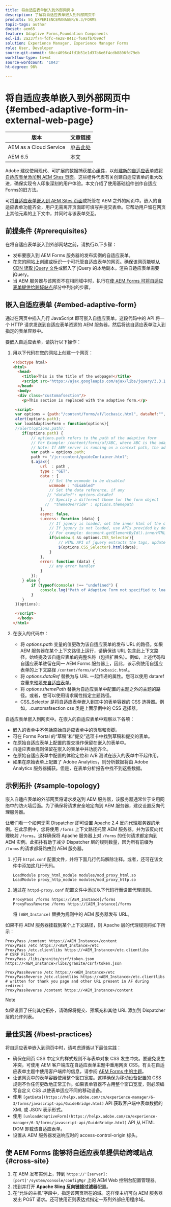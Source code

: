 ```yaml
---
title: 将自适应表单嵌入到外部网页中
description: 了解将自适应表单嵌入到外部网页中
products: SG_EXPERIENCEMANAGER/6.3/FORMS
topic-tags: author
docset: aem65
feature: Adaptive Forms,Foundation Components
exl-id: 2a237f74-fdfc-4e28-841c-f69afb7b99cf
solution: Experience Manager, Experience Manager Forms
role: User, Developer
source-git-commit: 60cc4096c4fd1b51e1d37b6e6f4cdb8806fd79eb
workflow-type: tm+mt
source-wordcount: '1043'
ht-degree: 98%

---
```


# 将自适应表单嵌入到外部网页中{#embed-adaptive-form-in-external-web-page}

| 版本 | 文章链接 |
| -------- | ---------------------------- |
| AEM as a Cloud Service | [单击此处](https://experienceleague.adobe.com/zh-hans/docs/experience-manager-cloud-service/content/forms/integrate/services/embed-adaptive-form-core-components-external-web-page) |
| AEM 6.5 | 本文 |


<span class="preview">Adobe 建议使用现代、可扩展的数据捕获[核心组件](https://experienceleague.adobe.com/docs/experience-manager-core-components/using/adaptive-forms/introduction.html?lang=zh-Hans)，以[创建新的自适应表单](/help/forms/using/create-an-adaptive-form-core-components.md)或[将自适应表单添加到 AEM Sites 页面](/help/forms/using/create-or-add-an-adaptive-form-to-aem-sites-page.md)。这些组件代表有关创建自适应表单的重大改进，确保实现令人印象深刻的用户体验。本文介绍了使用基础组件创作自适应Forms的旧方法。</span>

可[将自适应表单嵌入到 AEM Sites 页面](/help/forms/using/embed-adaptive-form-aem-sites.md)或托管在 AEM 之外的网页中。嵌入的自适应表单功能齐全，用户无需离开页面即可填写并提交表单。它帮助用户留在网页上其他元素的上下文中，并同时与该表单交互。

## 前提条件 {#prerequisites}

在将自适应表单嵌入到外部网站之前，请执行以下步骤：

* 发布要嵌入到 AEM Forms 服务器的发布实例的自适应表单。
* 在您的网站上创建或标识一个可托管自适应表单的网页。确保该网页能够[从 CDN 读取 jQuery 文件](https://ajax.googleapis.com/ajax/libs/jquery/3.3.1/jquery.min.js)或嵌入了 jQuery 的本地副本。渲染自适应表单需要 jQuery。
* 当 AEM 服务器与该网页不在相同域中时，执行在[使 AEM Forms 可将自适应表单提供给跨域站点](#cross-site)部分中列出的步骤。

## 嵌入自适应表单 {#embed-adaptive-form}

通过在网页中插入几行 JavaScript 即可嵌入自适应表单。这段代码中的 API 将一个 HTTP 请求发送到自适应表单资源的 AEM 服务器，然后将该自适应表单注入到指定的表单容器中。

要嵌入自适应表单，请执行以下操作：

1. 用以下代码在您的网站上创建一个网页：

   ```html
   <!doctype html>
   <html>
     <head>
       <title>This is the title of the webpage!</title>
       <script src="https://ajax.googleapis.com/ajax/libs/jquery/3.3.1/jquery.min.js"></script>
     </head>
     <body>
     <div class="customafsection"/>
       <p>This section is replaced with the adaptive form.</p>
   
    <script>
    var options = {path:"/content/forms/af/locbasic.html", dataRef:"", themepath:"", CSS_Selector:".customafsection"};
    alert(options.path);
    var loadAdaptiveForm = function(options){
    //alert(options.path);
       if(options.path) {
           // options.path refers to the path of the adaptive form
           // For Example: /content/forms/af/ABC, where ABC is the adaptive form
           // Note: If AEM server is running on a context path, the adaptive form URL must contain the context path
           var path = options.path;
           path += "/jcr:content/guideContainer.html";
           $.ajax({
               url  : path ,
               type : "GET",
               data : {
                   // Set the wcmmode to be disabled
                   wcmmode : "disabled"
                   // Set the data reference, if any
                  // "dataRef": options.dataRef
                   // Specify a different theme for the form object
                 //  "themeOverride" : options.themepath
               },
               async: false,
               success: function (data) {
                   // If jquery is loaded, set the inner html of the container
                   // If jquery is not loaded, use APIs provided by document to set the inner HTML but these APIs would not evaluate the script tag in HTML as per the HTML5 spec
                   // For example: document.getElementById().innerHTML
                   if(window.$ && options.CSS_Selector){
                       // HTML API of jquery extracts the tags, updates the DOM, and evaluates the code embedded in the script tag.
                       $(options.CSS_Selector).html(data);
                   }
               },
               error: function (data) {
                   // any error handler
               }
           });
       } else {
           if (typeof(console) !== "undefined") {
               console.log("Path of Adaptive Form not specified to loadAdaptiveForm");
           }
       }
    }(options);
   
    </script>
     </body>
   </html>
   ```

1. 在嵌入的代码中：

   * 将 *options.path* 变量的值更改为该自适应表单的发布 URL 的路径。如果 AEM 服务器在某个上下文路径上运行，请确保该 URL 包含此上下文路径。始终提及该自适应表单的完整名称（包括扩展名）。例如，上述代码和自适应表单驻留在同一 AEM Forms 服务器上，因此，该示例使用自适应表单的上下文路径 `/content/forms/af/locbasic.html`。
   * 将 *options.dataRef* 替换为与 URL 一起传递的属性。您可以使用 dataref 变量来[预填充自适应表单](/help/forms/using/prepopulate-adaptive-form-fields.md)。
   * 将 *options.themePath* 替换为自适应表单中配置的主题之外的主题的路径。或者，您可以使用请求属性指定主题路径。
   * CSS_Selector 是将自适应表单嵌入到其中的表单容器的 CSS 选择器。例如，.customafsection css 类是上面示例中的 CSS 选择器。

自适应表单嵌入到网页中。在嵌入的自适应表单中观察以下各项：

* 嵌入的表单中不包括原始自适应表单中的页眉和页脚。
* 可在 Forms Portal 的“草稿”和“提交”选项卡中找到草稿和提交的表单。
* 在原始自适应表单上配置的提交操作保留在嵌入的表单中。
* 自适应表单规则保留在嵌入的表单中并功能齐全。
* 在原始自适应表单中配置的体验定位和 A/B 测试在嵌入的表单中不起作用。
* 如果在原始表单上配置了 Adobe Analytics，则分析数据将由 Adobe Analytics 服务器捕获。但是，在表单分析报告中找不到这些数据。

## 示例拓扑 {#sample-topology}

嵌入自适应表单的外部网页将请求发送到 AEM 服务器，该服务器通常位于专用网络中的防火墙后面。为了确保将请求安全地定向到 AEM 服务器，建议设置反向代理服务器。

让我们看一个如何无需 Dispatcher 即可设置 Apache 2.4 反向代理服务器的示例。在此示例中，您将使用 `/forms` 上下文路径托管 AEM 服务器，并为该反向代理映射 `/forms`。这样确保将 Apache 服务器上对 `/forms` 的任何请求都定向到 AEM 实例。此拓扑有助于减少 Dispatcher 层的规则数量，因为所有前缀为 `/forms` 的请求都将路由到 AEM 服务器。

1. 打开 `httpd.conf` 配置文件，并将下面几行代码解除注释。或者，还可在该文件中添加这几行代码。

   ```text
   LoadModule proxy_html_module modules/mod_proxy_html.so
   LoadModule proxy_http_module modules/mod_proxy_http.so
   ```

1. 通过在 `httpd-proxy.conf` 配置文件中添加以下代码行而设置代理规则。

   ```text
   ProxyPass /forms https://[AEM_Instance]/forms
   ProxyPassReverse /forms https://[AEM_Instance]/forms
   ```

   将 `[AEM_Instance]` 替换为规则中的 AEM 服务器发布 URL。

如果不将 AEM 服务器挂载到某个上下文路径，则 Apache 层的代理规则将如下所示：

```text
ProxyPass /content https://<AEM_Instance>/content
ProxyPass /etc https://<AEM_Instance>/etc
ProxyPass /etc.clientlibs https://<AEM_Instance>/etc.clientlibs
# CSRF Filter
ProxyPass /libs/granite/csrf/token.json https://<AEM_Instance>/libs/granite/csrf/token.json

ProxyPassReverse /etc https://<AEM_Instance>/etc
ProxyPassReverse /etc.clientlibs https://<AEM_Instance>/etc.clientlibs
# written for thank you page and other URL present in AF during redirect
ProxyPassReverse /content https://<AEM_Instance>/content
```

>[!NOTE]
>
>如果设置了任何其他拓扑，请确保将提交、预填充和其他 URL 添加到 Dispatcher 层的允许列表。

## 最佳实践 {#best-practices}

将自适应表单嵌入到网页中时，请考虑遵循以下最佳实践：

* 确保在网页 CSS 中定义的样式规则不与表单对象 CSS 发生冲突。要避免发生冲突，可使用 AEM 客户端库在自适应表单主题中重用网页 CSS。有关在自适应表单主题中使用客户端库的信息，请参阅 [AEM Forms 中的主题](../../forms/using/themes.md)。
* 让该网页中的表单容器使用整个窗口宽度。这样确保为移动设备配置的 CSS 规则不作任何更改地正常工作。如果表单容器不占用整个窗口宽度，则必须编写自定义 CSS 以使表单适应不同的移动设备。
* 使用 `[getData](https://helpx.adobe.com/cn/experience-manager/6-3/forms/javascript-api/GuideBridge.html)` API 获取客户端中表单数据的 XML 或 JSON 表示形式。
* 使用 `[unloadAdaptiveForm](https://helpx.adobe.com/cn/experience-manager/6-3/forms/javascript-api/GuideBridge.html)` API 从 HTML DOM 卸载该自适应表单。
* 设置从 AEM 服务器发送响应时的 access-control-origin 标头。

## 使 AEM Forms 能够将自适应表单提供给跨域站点 {#cross-site}

1. 在 AEM 发布实例上，转到 `https://'[server]:[port]'/system/console/configMgr` 上的 AEM Web 控制台配置管理器。
1. 找到并打开 **Apache Sling 反向链接过滤器**&#x200B;配置。
1. 在“允许的主机”字段中，指定该网页所在的域。这样使主机可向 AEM 服务器发出 POST 请求。还可使用正则表达式指定一系列外部应用程序域。
